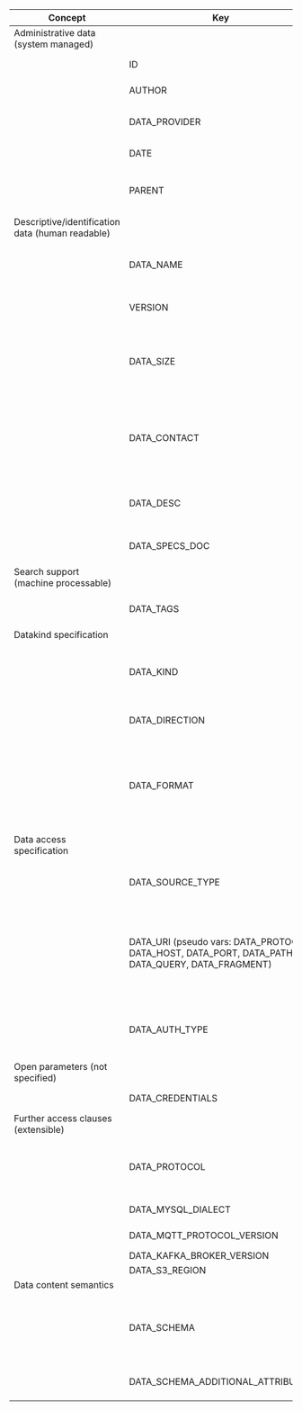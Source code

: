 | Concept                                          | Key                                                                                               | Subkey | Type            | example Value                                                                                               | Comment                                                                                                                                                                                                                                            | Condition                            |
| ------------------------------------------------ | ------------------------------------------------------------------------------------------------- | ------ | --------------- | ----------------------------------------------------------------------------------------------------------- | -------------------------------------------------------------------------------------------------------------------------------------------------------------------------------------------------------------------------------------------------- | ------------------------------------ |
| Administrative data (system managed)             |                                                                                                   |        |                 |                                                                                                             |                                                                                                                                                                                                                                                    |                                      |
|                                                  | ID                                                                                                |        | id              | UUID                                                                                                        | Unique identifier of the data resource.                                                                                                                                                                                                            | AUTO                                 |
|                                                  | AUTHOR                                                                                            |        | id              | UUID                                                                                                        | Unique identifier of the user who created this record                                                                                                                                                                                              | AUTO                                 |
|                                                  | DATA_PROVIDER                                                                                     |        | id              | UUID                                                                                                        | Legal entity who provides the data resource (owner). It is the affiliation of the author by default.                                                                                                                                               | AUTO                                 |
|                                                  | DATE                                                                                              |        | timestamp       | 10:45:13 CET 21/03/2021                                                                                     | Date of data resource registration.                                                                                                                                                                                                                | AUTO                                 |
|                                                  | PARENT                                                                                            |        | id              | inherit legal entity, contact details from a parent record.                                                 | Refercing a parent record. All fields of parent are inherited by this record, fields filled here will override parent field values (?).                                                                                                            | OPTIONAL                             |
| Descriptive/identification data (human readable) |                                                                                                   |        |                 |                                                                                                             |                                                                                                                                                                                                                                                    |                                      |
|                                                  | DATA_NAME                                                                                         |        | string          | CNSPiezoBolt#1 (in directory: factory 1 , machine1 , piezobolts)                                            | Name of the data resource. (The directory hierarchy in Nexus provides a fully qualified (FQ) name, which is unique.)                                                                                                                               | mandatory                            |
|                                                  | VERSION                                                                                           |        | string          | 2.3.4                                                                                                       | Version of this data resource entry (major.minor.patch). Defaults to 1.0.0                                                                                                                                                                         | OPTIONAL                             |
|                                                  | DATA_SIZE                                                                                         |        | integer         | 112m                                                                                                        | Estimated/exact size of data (e.g. file size, volume size, or message size); might be used to assess HW requirements (RAM, CPU) . In bytes (k - kilo, m - mega, t - tera, p - peta)                                                                | OPTIONAL                             |
|                                                  | DATA_CONTACT                                                                                      |        | string          | info@company.com                                                                                            | Data provider contact point, e.g. email address, to get access to these data (ask permissions/credentials to use these data). Optional if it corresponds to DATA_PROVIDER (email) details.                                                         | mandatory                            |
|                                                  | DATA_DESC                                                                                         |        | string          | This sensor measures temperature in Celsius, sends data via ConSenses edge device via an MQTT broker        | Human readable description of the data resource.                                                                                                                                                                                                   | OPTIONAL                             |
|                                                  | DATA_SPECS_DOC                                                                                    |        | URL             | data-source-specification-sheet.pdf                                                                         | More detailed specification of data source characteristics (doc, pdf, …)                                                                                                                                                                           |                                      |
| Search support (machine processable)             |                                                                                                   |        |                 |                                                                                                             |                                                                                                                                                                                                                                                    |                                      |
|                                                  | DATA_TAGS                                                                                         |        | list of strings | [camera, rgb, w640, h480, jpg]                                                                              | A list of tags freely added to help in searching/indexing (not limited to a basic set of tags, keywords)                                                                                                                                           | OPTIONAL                             |
| Datakind specification                           |                                                                                                   |        |                 |                                                                                                             |                                                                                                                                                                                                                                                    |                                      |
|                                                  | DATA_KIND                                                                                         |        | enum            | FILE , DIRECTORY , DATABASE , STREAM                                                                        | Type of the data resource (e.g. file/object storage, database management system, streaming broker). FILE can mean a single file or a folder.                                                                                                       | mandatory                            |
|                                                  | DATA_DIRECTION                                                                                    |        | enum            | SOURCE , SINK , BIDIRECTIONAL                                                                               | Direction of data flow (source: data provider, sink: data consumer/storage)                                                                                                                                                                        | mandatory                            |
|                                                  | DATA_FORMAT                                                                                       |        | list of strings | [ { application/json , text/plain , application/octet-stream , application/zip } ]                          | Format/encoding of the data produced or consumed by the data resource as a MIME type (IETF RFC 6838 https://www.sitepoint.com/mime-types-complete-list/). More than one can appear here (remote directory with several files).                     | mandatory (xWP relation is optional) |
| Data access specification                        |                                                                                                   |        |                 |                                                                                                             |                                                                                                                                                                                                                                                    |                                      |
|                                                  | DATA_SOURCE_TYPE                                                                                  |        | string          | S3 , MYSQL , MQTT , ... (WP6: DATA_SOURCE_TYPE=LOCAL, PATH=...")                                            | The exact type of the data resource. Typically corresponds to the scheme part (protocol://) of DATA_URI.                                                                                                                                           | mandatory (WP6)                      |
|                                                  | DATA_URI (pseudo vars: DATA_PROTOCOL, DATA_HOST, DATA_PORT, DATA_PATH, DATA_QUERY, DATA_FRAGMENT) |        | URI             | s3://amazonaws/bucket/object , kafka://host/topic#1 , ...                                                   | Accessibility of the data resource, including host, port information, protocol, and other fields (path is protocol dependent, can be a topic name). GUI may show host, port, path separately. Hidden at search. Format: protocol://host:port/path  | mandatory (WP6 open)                 |
|                                                  | DATA_AUTH_TYPE                                                                                    |        | list of enums   | [ { none , userpass , accesskey_secretkey , ssl_certificate , tls_mutual, access_token , rclone_config }+ ] | One or more authentication types that can be accepted by the storage resource.                                                                                                                                                                     | mandatory (xWP relation is optional) |
| Open parameters (not specified)                  |                                                                                                   |        |                 |                                                                                                             |                                                                                                                                                                                                                                                    |                                      |
|                                                  | DATA_CREDENTIALS                                                                                  |        | OPEN            |                                                                                                             | Credentials (e.g. string/json, zip, config file)                                                                                                                                                                                                   | OPEN                                 |
| Further access clauses (extensible)              |                                                                                                   |        |                 |                                                                                                             |                                                                                                                                                                                                                                                    |                                      |
|                                                  | DATA_PROTOCOL                                                                                     |        | string          | HTTP, HTTPS, TCP, UDP                                                                                       | Protocol to use in communication with the data source, only if DATA_TYPE does not imply it (e.g. S3 over HTTP). Moved from to Data access specification.                                                                                           | OPTIONAL                             |
|                                                  | DATA_MYSQL_DIALECT                                                                                |        | string          | mysqldialect , mariadbdialect                                                                               | Protocol dialect to be used in communication with the database                                                                                                                                                                                     | OPTIONAL                             |
|                                                  | DATA_MQTT_PROTOCOL_VERSION                                                                        |        | string          | 3.1.1, 5.0                                                                                                  | MQTT protocol version must be used                                                                                                                                                                                                                 | OPTIONAL                             |
|                                                  | DATA_KAFKA_BROKER_VERSION                                                                         |        | string          | 2.7.0                                                                                                       | Kafka broker version                                                                                                                                                                                                                               | OPTIONAL                             |
|                                                  | DATA_S3_REGION                                                                                    |        | string          | eu-central-1                                                                                                | S3 region                                                                                                                                                                                                                                          | OPTIONAL                             |
| Data content semantics                           |                                                                                                   |        |                 |                                                                                                             |                                                                                                                                                                                                                                                    |                                      |
|                                                  | DATA_SCHEMA                                                                                       |        | string          | database schema file contents (or URL?)                                                                     | Describes message internal structure, semantics, ontology. It can be any file (doc, rdf, owl, etc.). Asset Administration Shell, IEC 61360 - Common Data Dictionary, ...                                                                           | OPTIONAL                             |
|                                                  | DATA_SCHEMA_ADDITIONAL_ATTRIBUTES                                                                 |        | string          |                                                                                                             | Further restriction/specialization of DATA_SCHEMA, “general” schema.                                                                                                                                                                               | OPTIONAL                             |
